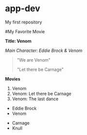 # app-dev
My first repository

#My Favorite Movie

**Title: Venom**

*Main Character: Eddie Brock & Venom*
>"We are Venom"
>
>"Let there be Carnage"

**Movies**
1. Venom
2. Venom: Let there be Carnage
3. Venom: The last dance
[^1]: This is the Protagonists.
- Eddie Brock
- Venom
  
[^1]: This is the Antagonists.
- Carnage
- Knull






